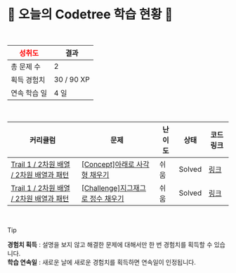 # 🌲 오늘의 Codetree 학습 현황 🌲

<br />

| <span style="color:red;display:block;text-align:center;"> **성취도**</span> | 결과 |
|---|---|
| 총 문제 수 | 2 |
| 획득 경험치 | 30 / 90 XP |
| 연속 학습 일 | 4 일 |

<br />

|커리큘럼|문제|난이도|상태|코드 링크|
|---|---|---|---|---|
|[Trail 1 / 2차원 배열 / 2차원 배열과 패턴](https://www.codetree.ai/trail-info/novice-low/)|[[Concept]아래로 사각형 채우기](https://www.codetree.ai/trails/complete/curated-cards/intro-filling-rectangle-with-downflow/)|쉬움|Solved|[링크](https://github.com/sangil8585/CodeTree/blob/main/250703/%EC%95%84%EB%9E%98%EB%A1%9C%20%EC%82%AC%EA%B0%81%ED%98%95%20%EC%B1%84%EC%9A%B0%EA%B8%B0/filling-rectangle-with-downflow.java)|
|[Trail 1 / 2차원 배열 / 2차원 배열과 패턴](https://www.codetree.ai/trail-info/novice-low/)|[[Challenge]지그재그로 정수 채우기](https://www.codetree.ai/trails/complete/curated-cards/challenge-zigzag-numbering/)|쉬움|Solved|[링크](https://github.com/sangil8585/CodeTree/blob/main/250703/%EC%A7%80%EA%B7%B8%EC%9E%AC%EA%B7%B8%EB%A1%9C%20%EC%A0%95%EC%88%98%20%EC%B1%84%EC%9A%B0%EA%B8%B0/zigzag-numbering.java)|


<br />

> [!TIP]
> **경험치 획득** : 설명을 보지 않고 해결한 문제에 대해서만 한 번 경험치를 획득할 수 있습니다.  
> **학습 연속일** : 새로운 날에 새로운 경험치를 획득하면 연속일이 인정됩니다.

